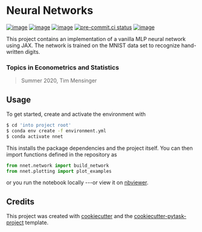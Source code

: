 # Neural Networks

[![image](https://img.shields.io/github/workflow/status/timmens/nnet/main/main)](https://github.com/timmens/nnet/actions?query=branch%3Amain)
[![image](https://readthedocs.org/projects/nnet/badge/?version=stable)](https://nnet.readthedocs.io/en/stable/?badge=stable)
[![image](https://codecov.io/gh/timmens/nnet/branch/main/graph/badge.svg)](https://codecov.io/gh/timmens/nnet)
[![pre-commit.ci status](https://results.pre-commit.ci/badge/github/timmens/nnet/main.svg)](https://results.pre-commit.ci/latest/github/timmens/nnet/main)
[![image](https://img.shields.io/badge/code%20style-black-000000.svg)](https://github.com/psf/black)

This project contains an implementation of a vanilla MLP neural network using JAX. The
network is trained on the MNIST data set to recognize hand-written digits.

### Topics in Econometrics and Statistics

> Summer 2020, Tim Mensinger

## Usage

To get started, create and activate the environment with

```bash
$ cd 'into project root'
$ conda env create -f environment.yml
$ conda activate nnet
```

This installs the package dependencies and the project itself. You can then import
functions defined in the repository as

```python
from nnet.network import build_network
from nnet.plotting import plot_examples
```

or you run the notebook locally ---or view it on
[nbviewer](https://nbviewer.org/github/timmens/neural-net/blob/main/src/nnet/neural_network.ipynb).

## Credits

This project was created with [cookiecutter](https://github.com/audreyr/cookiecutter)
and the
[cookiecutter-pytask-project](https://github.com/pytask-dev/cookiecutter-pytask-project)
template.
